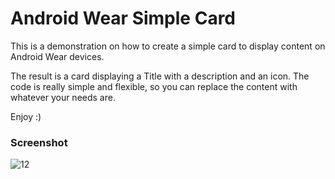 # Android Wear Simple Card
This is a demonstration on how to create a simple card to display content on Android Wear devices.

The result is a card displaying a Title with a description and an icon. The code is really simple and flexible, so you can replace the content with whatever your needs are.

Enjoy :)

### Screenshot

![12](https://cloud.githubusercontent.com/assets/5642644/18363673/0fefc284-75d9-11e6-91ab-3025e451f2a5.PNG)
